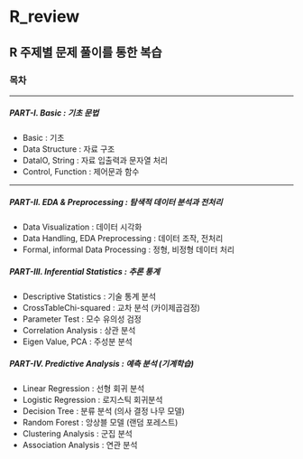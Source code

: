 # R_review

## R 주제별 문제 풀이를 통한 복습 

### 목차

***

##### PART-I. Basic : 기초 문법
* Basic : 기초 
* Data Structure : 자료 구조 
* DataIO, String : 자료 입출력과 문자열 처리
* Control, Function : 제어문과 함수

***

##### PART-II. EDA & Preprocessing : 탐색적 데이터 분석과 전처리
* Data Visualization : 데이터 시각화
* Data Handling, EDA Preprocessing : 데이터 조작, 전처리
* Formal, informal Data Processing : 정형, 비정형 데이터 처리

##### PART-III. Inferential Statistics : 추론 통계
* Descriptive Statistics : 기술 통계 분석
* CrossTableChi-squared : 교차 분석 (카이제곱검정)
* Parameter Test : 모수 유의성 검정 
* Correlation Analysis : 상관 분석
* Eigen Value, PCA : 주성분 분석

##### PART-IV. Predictive Analysis : 예측 분석 (기계학습)
* Linear Regression : 선형 회귀 분석 
* Logistic Regression : 로지스틱 회귀분석
* Decision Tree : 분류 분석 (의사 결정 나무 모델)
* Random Forest : 앙상블 모델 (랜덤 포레스트)
* Clustering Analysis : 군집 분석 
* Association Analysis : 연관 분석
